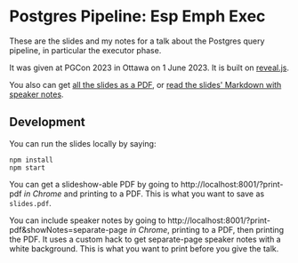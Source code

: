 # Postgres Pipeline: Esp Emph Exec

These are the slides and my notes for a talk about the Postgres query pipeline,
in particular the executor phase.

It was given at PGCon 2023 in Ottawa on 1 June 2023.
It is built on [reveal.js](https://github.com/hakimel/reveal.js/).

You also can get [all the slides as a PDF](slides.pdf),
or [read the slides' Markdown with speaker notes](slides.md).

## Development

You can run the slides locally by saying:

```
npm install
npm start
```

You can get a slideshow-able PDF by going to http://localhost:8001/?print-pdf *in Chrome* and printing to a PDF. This is what you want to save as `slides.pdf`.

You can include speaker notes by going to http://localhost:8001/?print-pdf&showNotes=separate-page *in Chrome*, printing to a PDF, then printing the PDF. It uses a custom hack to get separate-page speaker notes with a white background. This is what you want to print before you give the talk.
